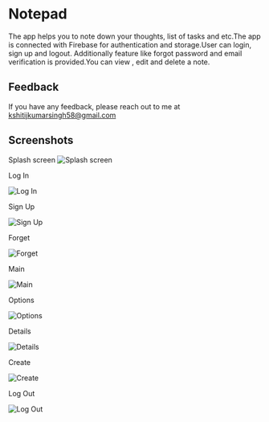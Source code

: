 
# Notepad

The app helps you to note down your thoughts, list of tasks and etc.The app is connected with Firebase for authentication and storage.User can login, sign up and logout. Additionally feature like forgot password and email verification is provided.You can view , edit and delete a note. 


## Feedback

If you have any feedback, please reach out to me at kshitijkumarsingh58@gmail.com


## Screenshots


Splash screen
![Splash screen](https://github.com/Kshitijkumar15/Notepad/blob/Beginning/splash.png)

Log In

![Log In](https://github.com/Kshitijkumar15/Notepad/blob/Beginning/login.png)

Sign Up

![Sign Up](https://github.com/Kshitijkumar15/Notepad/blob/Beginning/signup.png)

Forget

![Forget](https://github.com/Kshitijkumar15/Notepad/blob/Beginning/forget.png)

Main

![Main](https://github.com/Kshitijkumar15/Notepad/blob/Beginning/main.png)

Options

![Options](https://github.com/Kshitijkumar15/Notepad/blob/Beginning/options.png)

Details

![Details](https://github.com/Kshitijkumar15/Notepad/blob/Beginning/details.png)

Create

![Create](https://github.com/Kshitijkumar15/Notepad/blob/Beginning/create.png)

Log Out

![Log Out](https://github.com/Kshitijkumar15/Notepad/blob/Beginning/logout.png)



